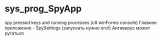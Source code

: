# sys_prog_SpyApp
spy pressed keys and running processes (c# winForms console) 
Главное приложение - SpySettings (запускать нужно его!)
Антивирус может ругаться
